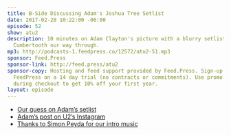 ```yaml
---
title: B-Side Discussing Adam's Joshua Tree Setlist
date: 2017-02-20 10:22:00 -06:00
episode: 52
show: atu2
description: 10 minutes on Adam Clayton's picture with a blurry setlist that we Bunderdict
  Cumbertooth our way through.
mp3: http://podcasts-1.feedpress.co/12572/atu2-51.mp3
sponsor: Feed.Press
sponsor-link: http://feed.press/atu2
sponsor-copy: Hosting and feed support provided by Feed.Press. Sign-up today and try
  FeedPress on a 14 day trial (no contracts or commitments). Use promo code * atu2*
  during checkout to get 10% off your first year.
layout: episode
---
```


* [Our guess on Adam’s setlist](https://twitter.com/atu2/status/831567167543865344)
* [Adam’s post on U2’s Instagram](https://www.instagram.com/p/BQgEB6WFM3P/)
* [Thanks to Simon Peyda for our intro music](https://simonpeyda.wordpress.com/2016/04/06/how-to-dismantle-a-sirens-song-the-making-of-a-podcast-theme/)
